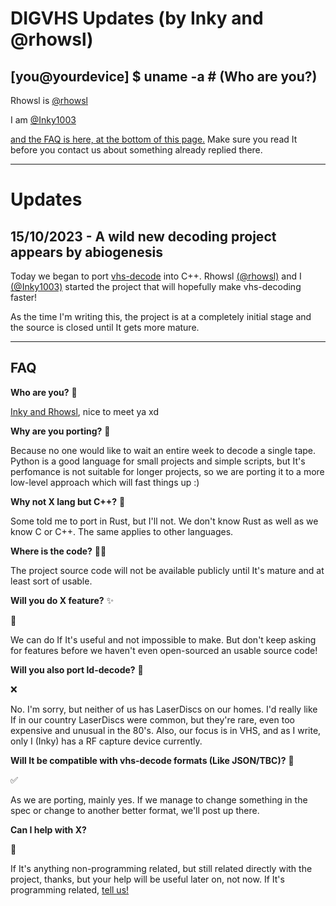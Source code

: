 # DIGVHS Updates (by Inky and @rhowsl)

## [you@yourdevice] $ uname -a # (Who are you?)

Rhowsl is [@rhowsl](https://github.com/rhowsl) 

I am [@Inky1003](https://github.com/Inky1003)

[and the FAQ is here, at the bottom of this page.](#faq) Make sure you read It before you contact us about something already replied there.

---

# Updates

## 15/10/2023 - A wild new decoding project appears by abiogenesis

Today we began to port [vhs-decode](https://github.com/oyvindln/vhs-decode/) into C++. Rhowsl [(@rhowsl)](https://github.com/rhowsl) and I [(@Inky1003)](https://github.com/Inky1003) started the project that will hopefully make vhs-decoding faster!

As the time I'm writing this, the project is at a completely initial stage and the source is closed until It gets more mature.

---

## FAQ

**Who are you?** 🫵

[Inky and Rhowsl](#youyourdevice--uname--a--who-are-you), nice to meet ya xd

**Why are you porting?** 🤔

Because no one would like to wait an entire week to decode a single tape. Python is a good language for small projects and simple scripts, but It's perfomance is not suitable for longer projects, so we are porting it to a more low-level approach which will fast things up :)

**Why not X lang but C++?** 🦀

Some told me to port in Rust, but I'll not. We don't know Rust as well as we know C or C++. The same applies to other languages.

**Where is the code?** 👨‍💻

The project source code will not be available publicly until It's mature and at least sort of usable.

**Will you do X feature?** ✨

🤷

We can do If It's useful and not impossible to make. But don't keep asking for features before we haven't even open-sourced an usable source code!

**Will you also port ld-decode?** 📀

❌ 

No. I'm sorry, but neither of us has LaserDiscs on our homes. I'd really like If in our country LaserDiscs were common, but they're rare, even too expensive and unusual in the 80's. Also, our focus is in VHS, and as I write, only I (Inky) has a RF capture device currently.

**Will It be compatible with vhs-decode formats (Like JSON/TBC)?** 📼

✅

As we are porting, mainly yes. If we manage to change something in the spec or change to another better format, we'll post up there.

**Can I help with X?** 

🤷

If It's anything non-programming related, but still related directly with the project, thanks, but your help will be useful later on, not now. If It's programming related, [tell us!](#youyourdevice--uname--a--who-are-you)



